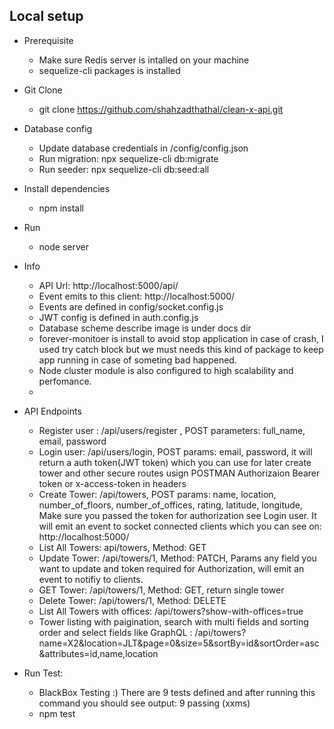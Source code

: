 ## Local setup
- Prerequisite
    - Make sure Redis server is intalled on your machine
    - sequelize-cli packages is installed 

- Git Clone
  - git clone https://github.com/shahzadthathal/clean-x-api.git

- Database config
    - Update database credentials in  /config/config.json
    - Run migration: npx sequelize-cli db:migrate
    - Run seeder: npx sequelize-cli db:seed:all

- Install dependencies
  - npm install

- Run
  - node server

- Info
  - API Url: http://localhost:5000/api/
  - Event emits to this client: http://localhost:5000/
  - Events are defined in config/socket.config.js
  - JWT config is defined in auth.config.js
  - Database scheme describe image is under docs dir
  - forever-monitoer is install to avoid stop application in case of crash, I used try catch block but we must needs this kind of package to keep app running in case of someting bad happened.
  - Node cluster module is also configured to high scalability and perfomance.
  -

- API Endpoints
  - Register user : /api/users/register  , POST parameters: full_name, email, password
  - Login user: /api/users/login, POST params: email, password, it will return a auth token(JWT token) which you can use for later create tower and other secure routes usign POSTMAN Authorizaion Bearer token or x-access-token in headers
  - Create Tower: /api/towers, POST params: name, location, number_of_floors, number_of_offices, rating, latitude, longitude, Make sure you passed the token for authorization see Login user. It will emit an event to socket connected clients which you can see on: http://localhost:5000/
  - List All Towers: api/towers, Method: GET
  - Update Tower: /api/towers/1, Method: PATCH, Params any field you want to update and token required for Authorization, will emit an event to notifiy to clients.
  - GET Tower: /api/towers/1, Method: GET, return single tower
  - Delete Tower: /api/towers/1, Method: DELETE
  - List All Towers with offices: /api/towers?show-with-offices=true
  - Tower listing with paigination, search with multi fields and sorting order and select fields like GraphQL : /api/towers?name=X2&location=JLT&page=0&size=5&sortBy=id&sortOrder=asc&attributes=id,name,location
  

- Run Test: 
  - BlackBox Testing :) There are 9 tests defined and after running this command you should see output: 9 passing (xxms)
  - npm test